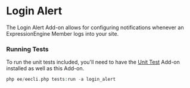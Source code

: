 # Login Alert

The Login Alert Add-on allows for configuring notifications whenever an ExpressionEngine Member logs into your site.  

### Running Tests

To run the unit tests included, you'll need to have the [Unit Test](https://expressionengine.com/add-ons/unit-tests "Unit Test") Add-on installed as well as this Add-on. 

```php
php ee/eecli.php tests:run -a login_alert
```
